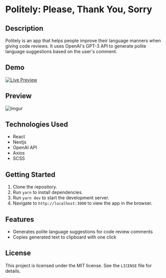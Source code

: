 # Politely: Please, Thank You, Sorry

## Description

Politely is an app that helps people improve their language manners when giving code reviews. It uses OpenAI's GPT-3 API to generate polite language suggestions based on the user's comment.

## Demo

<a href="https://vercel.app/" target="_blank"><img src="https://img.shields.io/badge/Live%20Preview-Click%20Here-green?style=for-the-badge&logo=appveyor" alt="Live Preview"></a>

## Preview

![Imgur](https://imgur.com/98ghXPy.jpg)

## Technologies Used

- React
- Nextjs
- OpenAI API
- Axios
- SCSS

## Getting Started

1. Clone the repository.
2. Run `yarn` to install dependencies.
3. Run `yarn dev` to start the development server.
4. Navigate to `http://localhost:3000` to view the app in the browser.

## Features

- Generates polite language suggestions for code review comments
- Copies generated text to clipboard with one click

## License

This project is licensed under the MIT license. See the `LICENSE` file for details.